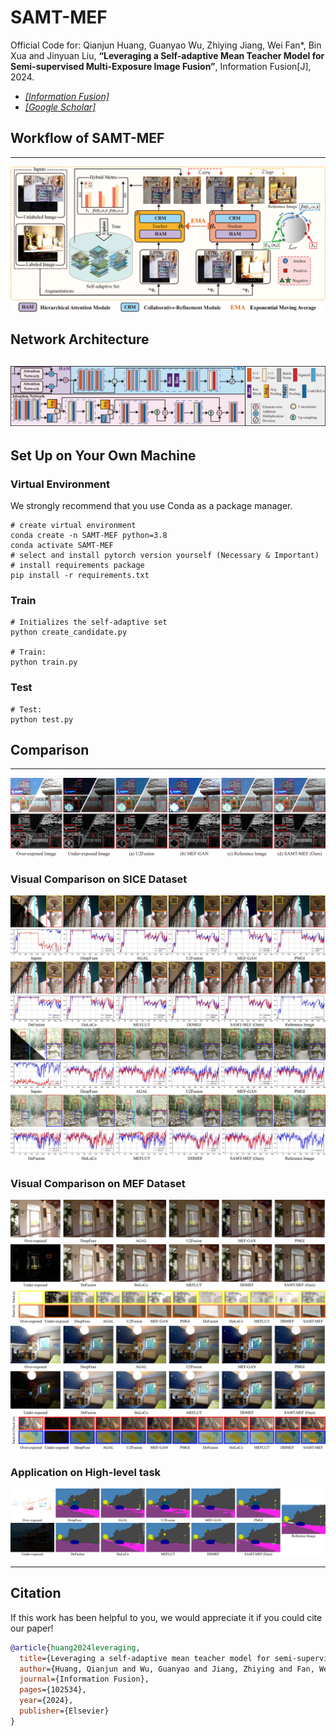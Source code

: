 # SAMT-MEF

Official Code for: Qianjun Huang, Guanyao Wu, Zhiying Jiang, Wei Fan*, Bin Xua and Jinyuan Liu, **“Leveraging a Self-adaptive Mean Teacher Model for Semi-supervised Multi-Exposure Image Fusion”**, Information Fusion[J], 2024.

- [*[Information Fusion]*](https://www.sciencedirect.com/science/article/pii/S1566253524003129)
- [*[Google Scholar]*](https://scholar.google.com/scholar?hl=zh-CN&as_sdt=0%2C5&q=Leveraging+a+self-adaptive+mean+teacher+model+for+semi-supervised+multi-exposure+image+fusion&btnG=)

## Workflow of SAMT-MEF
---

![preview](imgs/framework.jpg)

## Network Architecture
![preview](imgs/framework(1).jpg)
---

## Set Up on Your Own Machine

### Virtual Environment

We strongly recommend that you use Conda as a package manager.

```shell
# create virtual environment
conda create -n SAMT-MEF python=3.8
conda activate SAMT-MEF
# select and install pytorch version yourself (Necessary & Important)
# install requirements package
pip install -r requirements.txt
```
### Train
```shell
# Initializes the self-adaptive set
python create_candidate.py

# Train: 
python train.py
```
### Test
```shell
# Test: 
python test.py

```
## Comparison
___

<img src="imgs\sequence_0.jpg"/>

### Visual Comparison on SICE Dataset
<img src="imgs\sequence_1.jpg"/>

### Visual Comparison on MEF Dataset
<img src="imgs\sequence_4.jpg"/>

### Application on High-level task
<img src="imgs\sequence_9.jpg"/>

___

## Citation

If this work has been helpful to you, we would appreciate it if you could cite our paper! 

```BibTex
@article{huang2024leveraging,
  title={Leveraging a self-adaptive mean teacher model for semi-supervised multi-exposure image fusion},
  author={Huang, Qianjun and Wu, Guanyao and Jiang, Zhiying and Fan, Wei and Xu, Bin and Liu, Jinyuan},
  journal={Information Fusion},
  pages={102534},
  year={2024},
  publisher={Elsevier}
}
```